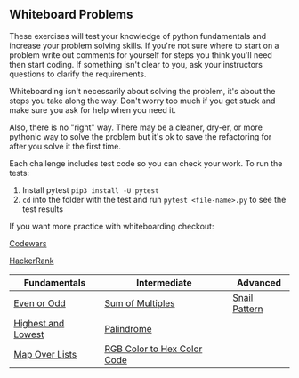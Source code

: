 ## Whiteboard Problems
These exercises will test your knowledge of python fundamentals and increase your problem solving skills. If you're not sure where to start on a problem
write out comments for yourself for steps you think you'll need then start coding. If something isn't clear to you, ask your instructors questions to clarify the requirements. 

Whiteboarding isn't necessarily about solving the problem, it's about the steps you take along the way. Don't worry too much if you get stuck and make sure you ask for help when you need it. 

Also, there is no "right" way. There may be a cleaner, dry-er, or more pythonic way to solve the problem but it's ok to save the refactoring for after you solve it the first time.

Each challenge includes test code so you can check your work. To run the tests: 
1. Install pytest `pip3 install -U pytest`
2. `cd` into the folder with the test and run `pytest <file-name>.py` to see the test results

If you want more practice with whiteboarding checkout:

[Codewars](https://www.codewars.com/)

[HackerRank](https://www.hackerrank.com/)


| Fundamentals | Intermediate | Advanced |
|--|--|--|
[Even or Odd](./whiteboarding/problems/even_or_odd.md)  | [Sum of Multiples](./whiteboarding/problems/add_multiples_of_3_5.md) | [Snail Pattern](./whiteboarding/problems/snail_pattern.md)
[Highest and Lowest](./whiteboarding/problems/highest_and_lowest.md) | [Palindrome](./whiteboarding/problems/palindrome.md)
[Map Over Lists](./whiteboarding/problems/map_over_list.md) | [RGB Color to Hex Color Code](./whiteboarding/problems/rgb_to_hex.md)
